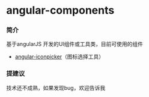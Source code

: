 # angular-components
### 简介
基于angularJS 开发的UI组件或工具类，目前可使用的组件

* [angular-iconpicker](表单输入提示)（图标选择工具）














### 提建议
技术还不成熟，如果发现bug，欢迎告诉我
